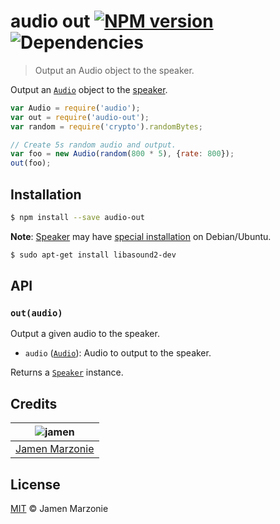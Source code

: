 # audio out [![NPM version][npm-image]][npm-url] ![Dependencies][david]
> Output an Audio object to the speaker.

Output an [`Audio`][audio] object to the [speaker][speaker].
```js
var Audio = require('audio');
var out = require('audio-out');
var random = require('crypto').randomBytes;

// Create 5s random audio and output.
var foo = new Audio(random(800 * 5), {rate: 800});
out(foo);
```

## Installation
```sh
$ npm install --save audio-out
```

**Note**: [Speaker][speaker] may have [special installation][speaker-install] on Debian/Ubuntu.
```sh
$ sudo apt-get install libasound2-dev
```

## API
### `out(audio)`
Output a given audio to the speaker.
 - `audio` ([`Audio`][audio]): Audio to output to the speaker.

Returns a [`Speaker`][speaker] instance.

## Credits
| ![jamen][avatar] |
|:---:|
| [Jamen Marzonie][github] |

## License
[MIT](LICENSE) &copy; Jamen Marzonie

[avatar]: https://avatars.githubusercontent.com/u/6251703?v=3&s=125
[github]: https://github.com/jamen
[npm-image]: https://badge.fury.io/js/audio-out.svg
[npm-url]: https://npmjs.org/package/audio-out
[audio]: https://github.com/audiojs/audio
[david]: https://david-dm.org/audiojs/out.svg
[speaker]: https://github.com/TooTallNate/node-speaker
[speaker-install]: https://github.com/TooTallNate/node-speaker#installation
